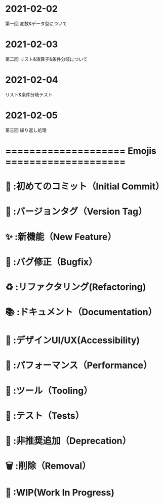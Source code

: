 # 2021-02-02
第一回 変数&データ型について

# 2021-02-03
第二回 リスト&演算子&条件分岐について

# 2021-02-04
リスト&条件分岐テスト

# 2021-02-05
第三回 繰り返し処理


# ==================== Emojis ====================
# 🎉  :初めてのコミット（Initial Commit）
# 🔖  :バージョンタグ（Version Tag）
# ✨  :新機能（New Feature）
# 🐛  :バグ修正（Bugfix）
# ♻️  :リファクタリング(Refactoring)
# 📚  :ドキュメント（Documentation）
# 🎨  :デザインUI/UX(Accessibility)
# 🐎  :パフォーマンス（Performance）
# 🔧  :ツール（Tooling）
# 🚨  :テスト（Tests）
# 💩  :非推奨追加（Deprecation）
# 🗑️  :削除（Removal）
# 🚧  :WIP(Work In Progress)